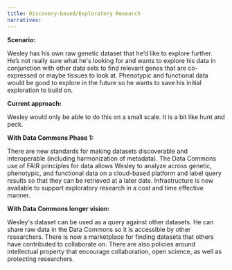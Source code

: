 ```yaml
---
title: Discovery-based/Exploratory Research
narratives:
---
```


**Scenario:**

Wesley has his own raw genetic dataset that he’d like to explore
further. He’s not really sure what he's looking for and wants to explore
his data in conjunction with other data sets to find relevant genes
that are co-expressed or maybe tissues to look at. Phenotypic and
functional data would be good to explore in the future so he wants to
save his initial exploration to build on.

**Current approach:**

Wesley would only be able to do this on a small scale. It is a bit like hunt and peck.

**With Data Commons Phase 1:**

There are new standards for making datasets discoverable and interoperable
(including harmonization of metadata). The Data Commons use of FAIR principles for
data allows Wesley to analyze across genetic, phenotypic, and
functional data on a cloud-based platform and label query results so that they can be retrieved
at a later date. Infrastructure is now available to support exploratory research in a
cost and time effective manner.

**With Data Commons longer vision:**

Wesley's dataset can be used as a query against other datasets. He can share raw
data in the Data Commons so it is accessible by other
researchers. There is now a marketplace for finding datasets that others have
contributed to collaborate on. There are also policies around intellectual property
that encourage collaboration, open science, as well as protecting researchers.

